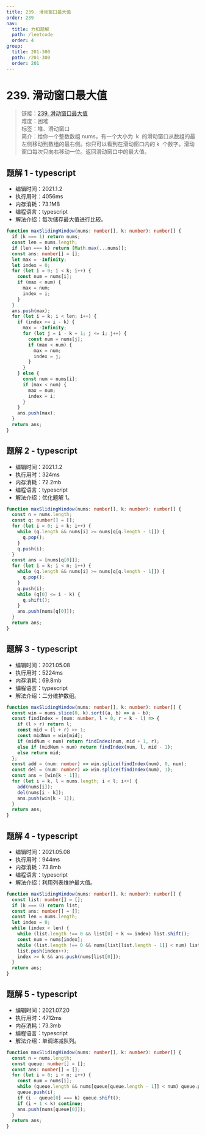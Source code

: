 ```yaml
---
title: 239. 滑动窗口最大值
order: 239
nav:
  title: 力扣题解
  path: /leetcode
  order: 4
group:
  title: 201-300
  path: /201-300
  order: 201
---
```


# 239. 滑动窗口最大值

> 链接：[239. 滑动窗口最大值](https://leetcode-cn.com/problems/sliding-window-maximum/)  
> 难度：困难  
> 标签：堆、滑动窗口  
> 简介：给你一个整数数组 nums，有一个大小为  k  的滑动窗口从数组的最左侧移动到数组的最右侧。你只可以看到在滑动窗口内的 k  个数字。滑动窗口每次只向右移动一位。返回滑动窗口中的最大值。

## 题解 1 - typescript

- 编辑时间：2021.1.2
- 执行用时：4056ms
- 内存消耗：73.1MB
- 编程语言：typescript
- 解法介绍：每次储存最大值进行比较。

```typescript
function maxSlidingWindow(nums: number[], k: number): number[] {
  if (k === 1) return nums;
  const len = nums.length;
  if (len === k) return [Math.max(...nums)];
  const ans: number[] = [];
  let max = -Infinity;
  let index = 0;
  for (let i = 0; i < k; i++) {
    const num = nums[i];
    if (max < num) {
      max = num;
      index = i;
    }
  }
  ans.push(max);
  for (let i = k; i < len; i++) {
    if (index <= i - k) {
      max = -Infinity;
      for (let j = i - k + 1; j <= i; j++) {
        const num = nums[j];
        if (max < num) {
          max = num;
          index = j;
        }
      }
    } else {
      const num = nums[i];
      if (max < num) {
        max = num;
        index = i;
      }
    }
    ans.push(max);
  }
  return ans;
}
```

## 题解 2 - typescript

- 编辑时间：2021.1.2
- 执行用时：324ms
- 内存消耗：72.2mb
- 编程语言：typescript
- 解法介绍：优化题解 1。

```typescript
function maxSlidingWindow(nums: number[], k: number): number[] {
  const n = nums.length;
  const q: number[] = [];
  for (let i = 0; i < k; i++) {
    while (q.length && nums[i] >= nums[q[q.length - 1]]) {
      q.pop();
    }
    q.push(i);
  }
  const ans = [nums[q[0]]];
  for (let i = k; i < n; i++) {
    while (q.length && nums[i] >= nums[q[q.length - 1]]) {
      q.pop();
    }
    q.push(i);
    while (q[0] <= i - k) {
      q.shift();
    }
    ans.push(nums[q[0]]);
  }
  return ans;
}
```

## 题解 3 - typescript

- 编辑时间：2021.05.08
- 执行用时：5224ms
- 内存消耗：69.8mb
- 编程语言：typescript
- 解法介绍：二分维护数组。

```typescript
function maxSlidingWindow(nums: number[], k: number): number[] {
  const win = nums.slice(0, k).sort((a, b) => a - b);
  const findIndex = (num: number, l = 0, r = k - 1) => {
    if (l > r) return l;
    const mid = (l + r) >> 1;
    const midNum = win[mid];
    if (midNum < num) return findIndex(num, mid + 1, r);
    else if (midNum > num) return findIndex(num, l, mid - 1);
    else return mid;
  };
  const add = (num: number) => win.splice(findIndex(num), 0, num);
  const del = (num: number) => win.splice(findIndex(num), 1);
  const ans = [win[k - 1]];
  for (let i = k, l = nums.length; i < l; i++) {
    add(nums[i]);
    del(nums[i - k]);
    ans.push(win[k - 1]);
  }
  return ans;
}
```

## 题解 4 - typescript

- 编辑时间：2021.05.08
- 执行用时：944ms
- 内存消耗：73.8mb
- 编程语言：typescript
- 解法介绍：利用列表维护最大值。

```typescript
function maxSlidingWindow(nums: number[], k: number): number[] {
  const list: number[] = [];
  if (k === 0) return list;
  const ans: number[] = [];
  const len = nums.length;
  let index = 0;
  while (index < len) {
    while (list.length !== 0 && list[0] + k <= index) list.shift();
    const num = nums[index];
    while (list.length !== 0 && nums[list[list.length - 1]] < num) list.pop();
    list.push(index++);
    index >= k && ans.push(nums[list[0]]);
  }
  return ans;
}
```

## 题解 5 - typescript

- 编辑时间：2021.07.20
- 执行用时：4712ms
- 内存消耗：73.3mb
- 编程语言：typescript
- 解法介绍：单调递减队列。

```typescript
function maxSlidingWindow(nums: number[], k: number): number[] {
  const n = nums.length;
  const queue: number[] = [];
  const ans: number[] = [];
  for (let i = 0; i < n; i++) {
    const num = nums[i];
    while (queue.length && nums[queue[queue.length - 1]] < num) queue.pop();
    queue.push(i);
    if (i - queue[0] === k) queue.shift();
    if (i + 1 < k) continue;
    ans.push(nums[queue[0]]);
  }
  return ans;
}
```
